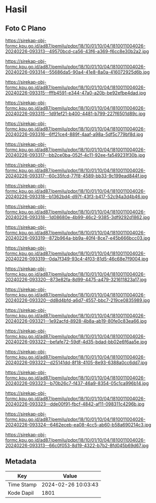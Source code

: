 # Hasil

## Foto C Plano

https://sirekap-obj-formc.kpu.go.id/ad87/pemilu/pdpr/18/10/01/10/04/1810011004026-20240226-093313--49570bcd-ca56-43f6-a369-f6cc8e30b2a2.jpg

https://sirekap-obj-formc.kpu.go.id/ad87/pemilu/pdpr/18/10/01/10/04/1810011004026-20240226-093314--55686da5-90a4-41e8-8a0a-416072925d6b.jpg

https://sirekap-obj-formc.kpu.go.id/ad87/pemilu/pdpr/18/10/01/10/04/1810011004026-20240226-093315--fffb4591-e344-47a0-a20b-be92efbe4dad.jpg

https://sirekap-obj-formc.kpu.go.id/ad87/pemilu/pdpr/18/10/01/10/04/1810011004026-20240226-093315--1d91ef21-b400-4481-b799-227f6501d89c.jpg

https://sirekap-obj-formc.kpu.go.id/ad87/pemilu/pdpr/18/10/01/10/04/1810011004026-20240226-093316--6ff21ce4-889f-4aaf-a98a-5df5c779bf8d.jpg

https://sirekap-obj-formc.kpu.go.id/ad87/pemilu/pdpr/18/10/01/10/04/1810011004026-20240226-093317--bb2ce0ba-052f-4c11-92ee-fa549231f30b.jpg

https://sirekap-obj-formc.kpu.go.id/ad87/pemilu/pdpr/18/10/01/10/04/1810011004026-20240226-093317--60c35fcd-77f8-4589-bb33-9c199ead844f.jpg

https://sirekap-obj-formc.kpu.go.id/ad87/pemilu/pdpr/18/10/01/10/04/1810011004026-20240226-093318--b1362bd4-d97f-43f3-b417-52c94a3d4b46.jpg

https://sirekap-obj-formc.kpu.go.id/ad87/pemilu/pdpr/18/10/01/10/04/1810011004026-20240226-093318--1d08680e-4b99-46c2-9385-3df9292d1862.jpg

https://sirekap-obj-formc.kpu.go.id/ad87/pemilu/pdpr/18/10/01/10/04/1810011004026-20240226-093319--872b964a-bb9a-40f4-8ce7-e45b666bcc03.jpg

https://sirekap-obj-formc.kpu.go.id/ad87/pemilu/pdpr/18/10/01/10/04/1810011004026-20240226-093319--0da7f349-93c4-4f03-81d5-46c68e7f9004.jpg

https://sirekap-obj-formc.kpu.go.id/ad87/pemilu/pdpr/18/10/01/10/04/1810011004026-20240226-093320--873e82fa-8d99-4475-a479-321611823a17.jpg

https://sirekap-obj-formc.kpu.go.id/ad87/pemilu/pdpr/18/10/01/10/04/1810011004026-20240226-093320--dd8d4bfd-a6d7-4557-bbc7-219ce0835989.jpg

https://sirekap-obj-formc.kpu.go.id/ad87/pemilu/pdpr/18/10/01/10/04/1810011004026-20240226-093321--1e92acfd-8928-4b8a-ab19-80fe0c83ea66.jpg

https://sirekap-obj-formc.kpu.go.id/ad87/pemilu/pdpr/18/10/01/10/04/1810011004026-20240226-093322--befafe72-59df-4d35-bdad-bb02e6f6aa5e.jpg

https://sirekap-obj-formc.kpu.go.id/ad87/pemilu/pdpr/18/10/01/10/04/1810011004026-20240226-093322--d25141dd-8f18-4105-8e93-6388a0cc6dd7.jpg

https://sirekap-obj-formc.kpu.go.id/ad87/pemilu/pdpr/18/10/01/10/04/1810011004026-20240226-093323--b70b26c7-f437-46a9-8354-05c1ca996b14.jpg

https://sirekap-obj-formc.kpu.go.id/ad87/pemilu/pdpr/18/10/01/10/04/1810011004026-20240226-093323--dde00f91-fbcf-4842-af11-098311c4296b.jpg

https://sirekap-obj-formc.kpu.go.id/ad87/pemilu/pdpr/18/10/01/10/04/1810011004026-20240226-093324--6462eceb-ea08-4cc5-ab60-b58a690214c3.jpg

https://sirekap-obj-formc.kpu.go.id/ad87/pemilu/pdpr/18/10/01/10/04/1810011004026-20240226-093313--66c0f053-8d19-4322-b7b2-8fd045b69d67.jpg


## Metadata

| Key        | Value               |
| ---------- | ------------------- |
| Time Stamp | 2024-02-26 10:03:43 |
| Kode Dapil | 1801                |



